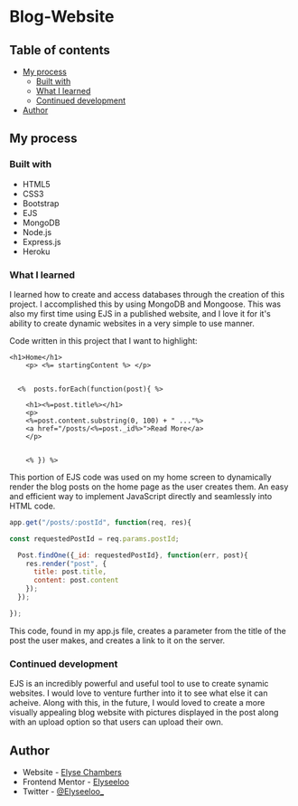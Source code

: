 # Blog-Website

## Table of contents

- [My process](#my-process)
  - [Built with](#built-with)
  - [What I learned](#what-i-learned)
  - [Continued development](#continued-development)
- [Author](#author)

## My process

### Built with

- HTML5
- CSS3
- Bootstrap
- EJS
- MongoDB
- Node.js
- Express.js
- Heroku

### What I learned

I learned how to create and access databases through the creation of this project. I accomplished this by using MongoDB and Mongoose. This was also my first time using EJS in a published website, and I love it for it's ability to create dynamic websites in a very simple to use manner. 

Code written in this project that I want to highlight:

```EJS
<h1>Home</h1>
    <p> <%= startingContent %> </p>


  <%  posts.forEach(function(post){ %>

    <h1><%=post.title%></h1>
    <p>
    <%=post.content.substring(0, 100) + " ..."%>
    <a href="/posts/<%=post._id%>">Read More</a>
    </p>


    <% }) %>
```
This portion of EJS code was used on my home screen to dynamically render the blog posts on the home page as the user creates them. An easy and efficient way to implement JavaScript directly and seamlessly into HTML code.

```Node.js
app.get("/posts/:postId", function(req, res){

const requestedPostId = req.params.postId;

  Post.findOne({_id: requestedPostId}, function(err, post){
    res.render("post", {
      title: post.title,
      content: post.content
    });
  });

});
```
This code, found in my app.js file, creates a parameter from the title of the post the user makes, and creates a link to it on the server.  

### Continued development

EJS is an incredibly powerful and useful tool to use to create synamic websites. I would love to venture further into it to see what else it can acheive. Along with this, in the future, I would loved to create a more visually appealing blog website with pictures displayed in the post along with an upload option so that users can upload their own.

## Author

- Website - [Elyse Chambers](https://www.diaryofelyse.com)
- Frontend Mentor - [Elyseeloo](https://www.frontendmentor.io/profile/Elyseeloo)
- Twitter - [@Elyseeloo\_](https://www.twitter.com/elyseeloo_)
